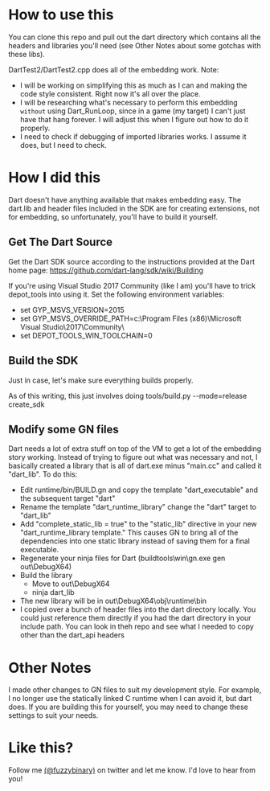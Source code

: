 

How to use this
===============

You can clone this repo and pull out the dart directory which contains all the headers and
libraries you'll need (see Other Notes about some gotchas with these libs).

DartTest2/DartTest2.cpp does all of the embedding work.  Note:
- I will be working on simplifying this as much as I can and making the code style 
  consistent. Right now it's all over the place.
- I will be researching what's necessary to perform this embedding `without` using
  Dart_RunLoop, since in a game (my target) I can't just have that hang forever. I will
  adjust this when I figure out how to do it properly.
- I need to check if debugging of imported libraries works. I assume it does, but I need
  to check.


How I did this
===============

Dart doesn't have anything available that makes embedding easy. The dart.lib and header
files included in the SDK are for creating extensions, not for embedding, so unfortunately,
you'll have to build it yourself.

## Get The Dart Source

Get the Dart SDK source according to the instructions provided at the Dart home page:
https://github.com/dart-lang/sdk/wiki/Building

If you're using Visual Studio 2017 Community (like I am) you'll have to trick depot_tools into using it. Set the following environment variables:
- set GYP_MSVS_VERSION=2015
- set GYP_MSVS_OVERRIDE_PATH=c:\Program Files (x86)\Microsoft Visual Studio\2017\Community\
- set DEPOT_TOOLS_WIN_TOOLCHAIN=0

## Build the SDK 
Just in case, let's make sure everything builds properly. 

As of this writing, this just involves doing tools/build.py --mode=release create_sdk

## Modify some GN files

Dart needs a lot of extra stuff on top of the VM to get a lot of the embedding story
working. Instead of trying to figure out what was necessary and not, I basically created 
a library that is all of dart.exe minus "main.cc" and called it "dart_lib".  To do this:

- Edit runtime/bin/BUILD.gn and copy the template "dart_executable" and the subsequent
  target "dart"
- Rename the template "dart_runtime_library" change the "dart" target to "dart_lib" 
- Add "complete_static_lib = true" to the "static_lib" directive in your new 
  "dart_runtime_library template." This causes GN to bring all of the dependencies into one
  static library instead of saving them for a final executable.
- Regenerate your ninja files for Dart (buildtools\win\gn.exe gen out\DebugX64)
- Build the library
  - Move to out\DebugX64
  - ninja dart_lib
- The new library will be in out\DebugX64\obj\runtime\bin
- I copied over a bunch of header files into the dart directory locally. You could just
  reference them directly if you had the dart directory in your include path.  You can
  look in theh repo and see what I needed to copy other than the dart_api headers


Other Notes
===========
I made other changes to GN files to suit my development style. For example, I no longer
use the statically linked C runtime when I can avoid it, but dart does. If you are building
this for yourself, you may need to change these settings to suit your needs.

Like this?
==========
Follow me [(@fuzzybinary)](http://twitter.com/fuzzybinary) on twitter and let me know. I'd love to hear from you!
